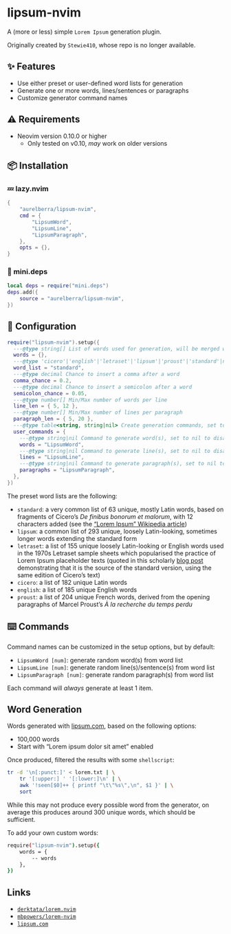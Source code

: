 # lipsum-nvim

A (more or less) simple `Lorem Ipsum` generation plugin.

Originally created by `Stewie410`, whose repo is no longer available.

## ✨ Features

- Use either preset or user-defined word lists for generation
- Generate one or more words, lines/sentences or paragraphs
- Customize generator command names

## ⚠️ Requirements

- Neovim version 0.10.0 or higher
  - Only tested on v0.10, _may_ work on older versions

## 📦 Installation

### 💤 lazy.nvim

```lua
{
    "aurelberra/lipsum-nvim",
    cmd = {
        "LipsumWord",
        "LipsumLine",
        "LipsumParagraph",
    },
    opts = {},
}
```

### 🚐 mini.deps

```lua
local deps = require("mini.deps")
deps.add({
    source = "aurelberra/lipsum-nvim",
})
```

## 📝 Configuration

```lua
require("lipsum-nvim").setup({
  ---@type string[] List of words used for generation, will be merged with lipsum-nvim.Options.word_list
  words = {},
  ---@type 'cicero'|'english'|'letraset'|'lipsum'|'proust'|'standard'|nil Preset word list
  word_list = "standard",
  ---@type decimal Chance to insert a comma after a word
  comma_chance = 0.2,
  ---@type decimal Chance to insert a semicolon after a word
  semicolon_chance = 0.05,
  ---@type number[] Min/Max number of words per line
  line_len = { 5, 12 },
  ---@type number[] Min/Max number of lines per paragraph
  paragraph_len = { 5, 20 },
  ---@type table<string, string|nil> Create generation commands, set to nil to disable the command
  user_commands = {
    ---@type string|nil Command to generate word(s), set to nil to disable
    words = "LipsumWord",
    ---@type string|nil Command to generate line(s), set to nil to disable
    lines = "LipsumLine",
    ---@type string|nil Command to generate paragraph(s), set to nil to disable
    paragraphs = "LipsumParagraph",
  },
})
```

The preset word lists are the following:

* `standard`: a very common list of 63 unique, mostly Latin words, based on 
fragments of Cicero’s *De finibus bonorum et malorum*, with 12 characters added 
(see the [“Lorem Ipsum” Wikipedia article](https://en.wikipedia.org/wiki/Lorem_ipsum))
* `lipsum`: a common list of 293 unique, loosely Latin-looking, sometimes longer 
words extending the standard form
* `letraset`: a list of 155 unique loosely Latin-looking or English words used 
in the 1970s Letraset sample sheets which popularised the practice of Lorem 
Ipsum placeholder texts (quoted in this scholarly [blog 
post](https://enseignement-latin.hypotheses.org/5449) demonstrating that it is 
the source of the standard version, using the same edition of Cicero’s text)
* `cicero`: a list of 182 unique Latin words
* `english`: a list of 185 unique English words
* `proust`: a list of 204 unique French words, derived from the opening 
paragraphs of Marcel Proust’s *À la recherche du temps perdu*

## ⌨️ Commands

Command names can be customized in the setup options, but by default:

- `LipsumWord [num]`: generate random word(s) from word list
- `LipsumLine [num]`: generate random line(s)/sentence(s) from word list
- `LipsumParagraph [num]`: generate random paragraph(s) from word list

Each command will _always_ generate at least 1 item.

## Word Generation

Words generated with [lipsum.com](https://www.lipsum.com), based on the
following options:

- 100,000 words
- Start with “Lorem ipsum dolor sit amet” enabled

Once produced, filtered the results with some `shellscript`:

```bash
tr -d '\n[:punct:]' < lorem.txt | \
    tr '[:upper:] ' '[:lower:]\n' | \
    awk '!seen[$0]++ { printf "\t\"%s\",\n", $1 }' | \
    sort
```

While this may not produce every possible word from the generator, on average
this produces around 300 unique words, which should be sufficient.

To add your own custom words:

```bash
require("lipsum-nvim").setup({
    words = {
        -- words
    },
})
```

## Links

- [`derktata/lorem.nvim`](https://github.com/derektata/lorem.nvim)
- [`mbpowers/lorem-nvim`](https://github.com/mbpowers/lorem-nvim)
- [`lipsum.com`](https://www.lipsum.com/)
